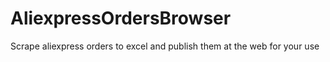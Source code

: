 # AliexpressOrdersBrowser
Scrape aliexpress orders to excel and publish them at the web for your use
